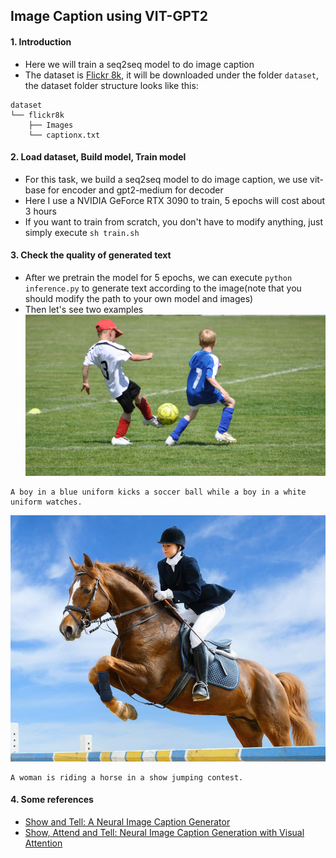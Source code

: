 ## Image Caption using VIT-GPT2

#### 1. Introduction
- Here we will train a seq2seq model to do image caption 
- The dataset is [Flickr 8k](https://www.kaggle.com/datasets/adityajn105/flickr8k?resource=download), it will be downloaded under the folder `dataset`, the dataset folder structure looks like this:
```text
dataset
└── flickr8k
    ├── Images
    └── captionx.txt
```

#### 2. Load dataset, Build model, Train model
- For this task, we build a seq2seq model to do image caption, we use vit-base for encoder and gpt2-medium for decoder
- Here I use a NVIDIA GeForce RTX 3090 to train, 5 epochs will cost about 3 hours
- If you want to train from scratch, you don't have to modify anything, just simply execute `sh train.sh`

#### 3. Check the quality of generated text
- After we pretrain the model for 5 epochs, we can execute `python inference.py` to generate text according to the image(note that you should modify the path to your own model and images)
- Then let's see two examples
![play_soccer](test_images/play_soccer.jpeg)
```text
A boy in a blue uniform kicks a soccer ball while a boy in a white uniform watches.
```

![ride_horse](test_images/ride_horse.jpeg)
```text
A woman is riding a horse in a show jumping contest.
```

#### 4. Some references
- [Show and Tell: A Neural Image Caption Generator](https://arxiv.org/abs/1411.4555)
- [Show, Attend and Tell: Neural Image Caption Generation with Visual Attention](https://arxiv.org/abs/1502.03044)